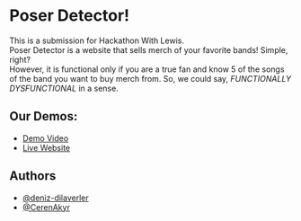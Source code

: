 # Poser Detector!

This is a submission for Hackathon With Lewis. <br/>
Poser Detector is a website that sells merch of your favorite bands! Simple, right? <br/> However, it is functional only if you are a true fan and know 5 of the songs of the band you want to buy merch from.
So, we could say, <i>FUNCTIONALLY DYSFUNCTIONAL</i> in a sense.

## Our Demos:
* [Demo Video](https://github.com/dbader/readme-template)
* [Live Website](https://aquamarine-meerkat-1ee492.netlify.app/)

## Authors
* [@deniz-dilaverler](https://github.com/deniz-dilaverler)
* [@CerenAkyr](https://github.com/CerenAkyr)
